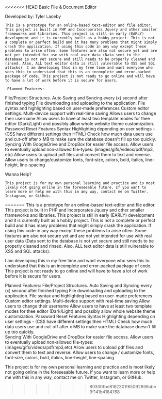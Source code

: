 <<<<<<< HEAD
    Basic File & Document Editor

Developed by: Tyler Laceby

    This is a prototype for an online-based text-editor and file editor. This project is built in PHP and Incorporates Jquery and other smaller frameworks and libraries. This project is still in early (EARLY) development and it is currently built as a hobby project. This is not a complete or perfect build and it has many problems that might simply crash the application. If using this code in any way except these problems to arise often. Some features are also not secure yet and are not yet intended for use with real user data (Data sent to the database is not yet secure and still needs to be properly cleaned and rinsed. Also, ALL text editor data is still vulnerable to XSS and SQL attacks)  I am developing this in my free time and want everyone who sees this to understand that this is an incomplete and error-packed package of code. This project is not ready to go online and will have to have a lot of work before it is secure for users.

     Planned Features:

File/Project Structures.
Auto Saving and Syncing every (x) second after finished typing
File downloading and uploading to the application. 
File syntax and highlighting based on user-made preferences
Custom editor settings. 
Multi-device support with real-time saving
Allows users to change their username
Allow users to have at least two template modes for thee editor (Dark/Light) and possibly allow whole website theme customization. 
Password Reset Features Syntax Highlighting depending on user settings - (CSS have different settings then HTML) 
Check how much data users use and cut-off after x MB to make sure the database doesn't fill up too quickly.
Syncing With GoogleDrive and DropBox for easier file access. 
Allow users to eventually upload non-allowed file-types: (images/gifs/videos/pdf/mp3, etc)
Allow users to upload pdf files and convert them to text and reverse. 
Allow users to change/customize fonts, font-size, colors, bold, italics, line-height, line-spacing




Wanna Help? 



    This project is for my own personal learning and practice and is most likely not going online in the foreseeable future. If you want to learn more or help me with this in any way, contact me on Twitter, Instagram, or GitHub.
=======
   This is a prototype for an online-based text-editor and file editor. This project is built in PHP and Incorporates Jquery and other smaller frameworks and libraries. This project is still in early (EARLY) development and it is currently built as a hobby project. This is not a complete or perfect build and it has many problems that might simply crash the application. If using this code in any way except these problems to arise often. Some features are also not secure yet and are not yet intended for use with real user data (Data sent to the database is not yet secure and still needs to be properly cleaned and rinsed. Also, ALL text editor data is still vulnerable to XSS and SQL attacks). 

  I am developing this in my free time and want everyone who sees this to understand that this is an incomplete and error-packed package of code. This project is not ready to go online and will have to have a lot of work before it is secure for users. 

Planned Features:
    File/Project Structures. 
    Auto Saving and Syncing every (x) second after finished typing
    File downloading and uploading to the application.
    File syntax and highlighting based on user-made preferences
    Custom editor settings.
    Multi-device support with real-time saving
    Allow users to change their username
    Allow users to have at least two template modes for thee editor (Dark/Light) and possibly allow whole website theme customization.
    Password Reset Features
    Syntax Highlighting depending on user settings - (CSS have different settings then HTML)
    Check how much data users use and cut-off after x MB to make sure the database doesn't fill up too quickly.  
    Syncing With GoogleDrive and DropBox for easier file access.
    Allow users to eventually upload non-allowed file-types: (images/gifs/videos/pdf/mp3,etc)
    Allow users to upload pdf files and convert them to text and reverse.
    Allow users to change / customize fonts, font-size, colors, bold, italics, line-height, line-spacing
       


   This project is for my own personal learning and practice and is most likely not going online in the foreseeable future. If you want to learn more or help me with this in any way, contact me on Twitter, Instagram, or GitHub.

>>>>>>> 80300fbe8162301f65092869abe9f141b4184768

